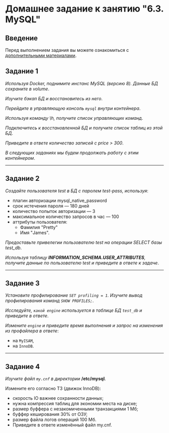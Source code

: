 # Домашнее задание к занятию "6.3. MySQL"

## Введение

Перед выполнением задания вы можете ознакомиться с [дополнительными материалами](https://github.com/netology-code/virt-homeworks/tree/virt-11/additional).

## Задание 1

*Используя Docker, поднимите инстанс MySQL (версию 8). Данные БД сохраните в volume*.

*Изучите бэкап БД и восстановитесь из него*.

*Перейдите в управляющую консоль `mysql` внутри контейнера*.

*Используя команду \h, получите список управляющих команд*.

*Подключитесь к восстановленной БД и получите список таблиц из этой БД*.

*Приведите в ответе количество записей с price > 300*.

*В следующих заданиях мы будем продолжать работу с этим контейнером*.

***

## Задание 2

*Создайте пользователя test в БД c паролем test-pass, используя*:

 + плагин авторизации mysql_native_password
 + срок истечения пароля — 180 дней
 + количество попыток авторизации — 3
 + максимальное количество запросов в час — 100
 + аттрибуты пользователя:
     - Фамилия "Pretty"
     - Имя "James".

*Предоставьте привелегии пользователю test на операции SELECT базы test_db*.

*Используя таблицу **INFORMATION_SCHEMA.USER_ATTRIBUTES**, получите данные по пользователю test и приведите в ответе к задаче*.
 
***

## Задание 3

*Установите профилирование `SET profiling = 1`. Изучите вывод профилирования команд `SHOW PROFILES;`*.

*Исследуйте, `какой engine` используется в таблице БД `test_db` и приведите в ответе*.

*Измените `engine` и приведите время выполнения и запрос на изменения из профайлера в ответе*:

 - на `MyISAM`,
 - на `InnoDB`.

***

## Задание 4

*Изучите файл `my.cnf` в директории* **/etc/mysql**.

Измените его согласно ТЗ (движок InnoDB):

 - скорость IO важнее сохранности данных;
 - нужна компрессия таблиц для экономии места на диске;
 - размер буффера с незакомиченными транзакциями 1 Мб;
 - буффер кеширования 30% от ОЗУ;
 - размер файла логов операций 100 Мб.
 - Приведите в ответе изменённый файл my.cnf.
